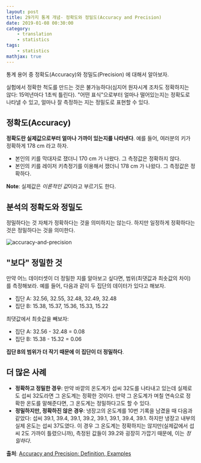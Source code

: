 ```yaml
---
layout: post
title: 29가지 통계 개념- 정확도와 정밀도(Accuracy and Precision)
date: 2019-01-08 00:30:00
category:
    - translation
    - statistics
tags:
    - statistics
mathjax: true
---
```


통계 용어 중 정확도(Accuracy)와 정밀도(Precision) 에 대해서 알아보자.

실험에서 정확한 척도를 만드는 것은 불가능하다(심지어 원자시계 조차도 정확하지는 않다: 15억년마다 1초씩 틀린다).
"어떤 표식"으로부터 얼마나 떨어있는지는 정확도로 나타낼 수 있고, 얼마나 잘 측정하는 지는 정밀도로 표현할 수 있다.

## 정확도(Accuracy)

**정확도란 실제값으로부터 얼마나 가까이 있는지를 나타낸다**. 예를 들어, 여러분의 키가 정확하게 178 cm 라고 하자.

* 본인의 키를 막대자로 쟀더니 170 cm 가 나왔다. 그 측정값은 정확하지 않다.
* 본인의 키를 레이저 키측정기를 이용해서 쟀더니 178 cm 가 나왔다. 그 측정값은 정확하다.

**Note**: 실제값은 *이론적인 값*이라고 부르기도 한다.

## 분석의 정확도와 정밀도

정밀하다는 것 자체가 정확하다는 것을 의미하지는 않는다. 하지만 일정하게 정확하다는 것은 정밀하다는 것을 의미한다.

![accuracy-and-precision](https://www.statisticshowto.datasciencecentral.com/wp-content/uploads/2016/11/accurate-and-precision.png)

## "보다" 정밀한 것

만약 어느 데이터셋이 더 정밀한 지를 알아보고 싶다면, 범위(최댓값과 최솟값의 차이)를 측정해보라.
예를 들어, 다음과 같이 두 집단의 데이터가 있다고 해보자.

* 집단 A: 32.56, 32.55, 32.48, 32.49, 32.48
* 집단 B: 15.38, 15.37, 15.36, 15.33, 15.22

최댓값에서 최솟값을 빼보자:

* 집단 A: 32.56 - 32.48 = 0.08
* 집단 B: 15.38 - 15.32 = 0.06

**집단 B의 범위가 더 작기 때문에 이 집단이 더 정밀하다**.

## 더 많은 사례

* **정확하고 정밀한 경우**: 만약 바깥의 온도계가 섭씨 32도를 나타내고 있는데 실제로도 섭씨 32도라면 그 온도계는 정확한 것이다.
만약 그 온도계가 며칠 연속으로 정확한 온도를 말해준다면, 그 온도계는 정밀하다고도 할 수 있다.
* **정밀하지만, 정확하진 않은 경우**: 냉장고의 온도계를 10번 기록을 남겼을 때 다음과 같았다: 섭씨 39.1, 39.4, 39.1, 39.2, 39.1, 39.1, 39.4, 39.1.
하지만 냉장고 내부의 실제 온도는 섭씨 37도였다. 이 경우 그 온도계는 정확하지는 않지만(실제값에서 섭씨 2도 가까이 틀렸으니까), 측정된 값들이 39.2와 굉장히 가깝기 때문에,
이는 *정밀하다*.

**출처**: [Accuracy and Precision: Definition, Examples](https://www.statisticshowto.datasciencecentral.com/accuracy-and-precision/)

